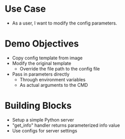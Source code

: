# Use Case
- As a user, I want to modify the config parameters.

# Demo Objectives
- Copy config template from image
- Modify the original template
  - Override the file path to the config file
- Pass in parameters directly
  - Through environment variables
  - As actual arguments to the CMD

# Building Blocks
- Setup a simple Python server
- "get_info" handler returns parameterized info value
- Use configs for server settings
